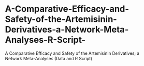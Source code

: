# A-Comparative-Efficacy-and-Safety-of-the-Artemisinin-Derivatives-a-Network-Meta-Analyses-R-Script-
A Comparative Efficacy and Safety of the Artemisinin Derivatives; a Network Meta-Analyses (Data and R Script)
